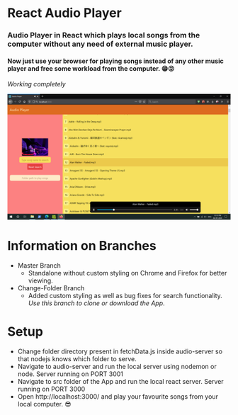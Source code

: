 # React Audio Player
### Audio Player in React which plays local songs from the computer without any need of external music player.
#### Now just use your browser for playing songs instead of any other music player and free some workload from the computer. 😁😜
*Working completely*

![Working Audio Player Screenshot](https://github.com/Dharmang92/react-player/blob/Change-Folder/audioplayer.png)

# Information on Branches
- Master Branch
  - Standalone without custom styling on Chrome and Firefox for better viewing.
- Change-Folder Branch
  - Added custom styling as well as bug fixes for search functionality. *Use this branch to clone or download the App*.

# Setup
- Change folder directory present in fetchData.js inside audio-server so that nodejs knows which folder to serve.
- Navigate to audio-server and run the local server using nodemon or node. Server running on PORT 3001
- Navigate to src folder of the App and run the local react server. Server running on PORT 3000
- Open http://localhost:3000/ and play your favourite songs from your local computer. 😎
